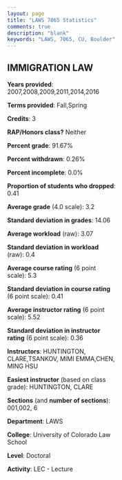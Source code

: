 ```yaml
---
layout: page
title: "LAWS 7065 Statistics"
comments: true
description: "blank"
keywords: "LAWS, 7065, CU, Boulder"
--- 
```

<head>
<script src="https://ajax.googleapis.com/ajax/libs/jquery/2.1.3/jquery.min.js"></script>
<script src="https://dl.dropboxusercontent.com/s/pc42nxpaw1ea4o9/highcharts.js?dl=0"></script>
<!-- <script src="../assets/js/highcharts.js"></script> -->
<style type="text/css">@font-face {
	font-family: "Bebas Neue";
	src: url(https://www.filehosting.org/file/details/544349/BebasNeue%20Regular.otf) format("opentype");
	}
	h1.Bebas { 
		font-family: "Bebas Neue", Verdana, Tahoma;
	}
</style>
</head>
<body>
	<div id="container" style="float: right; width: 45%; height: 88%; margin-left: 2.5%; margin-right: 2.5%;"></div>
	<script language="JavaScript">
		$(document).ready(function() {
		var chart = {type: 'column'};
		var title = {text: 'Grade Distribution'};
		var xAxis = {categories: ['A','B','C','D','F'],crosshair: true};
		var yAxis = {min: 0,title: {text: 'Percentage'}};
		var tooltip = {headerFormat: '<center><b><span style="font-size:20px">{point.key}</span></b></center>',
		               pointFormat: '<td style="padding:0"><b>{point.y:.1f}%</b></td>',
		               footerFormat: '</table>',shared: true,useHTML: true};
		var plotOptions = {column: {pointPadding: 0.0,borderWidth: 0}};  
		var credits = {enabled: false};var series= [{name: 'Percent',data: [27.88,62.5,9.62,0.0,0.0,]}];
		var json = {};
		json.chart = chart;
		json.title = title;
		json.tooltip = tooltip;
		json.xAxis = xAxis;
		json.yAxis = yAxis;  
		json.series = series;
		json.plotOptions = plotOptions;  
		json.credits = credits;
		$('#container').highcharts(json);
	});
	</script>
</body>
			   
## IMMIGRATION LAW

**Years provided**: 2007,2008,2009,2011,2014,2016

**Terms provided**: Fall,Spring

**Credits**: 3

**RAP/Honors class?** Neither

**Percent grade**: 91.67%

**Percent withdrawn**: 0.26%

**Percent incomplete**: 0.0%

**Proportion of students who dropped**: 0.41

**Average grade** (4.0 scale): 3.2

**Standard deviation in grades**: 14.06

**Average workload** (raw): 3.07

**Standard deviation in workload** (raw): 0.4

**Average course rating** (6 point scale): 5.3

**Standard deviation in course rating** (6 point scale): 0.41

**Average instructor rating** (6 point scale): 5.52

**Standard deviation in instructor rating** (6 point scale): 0.36

**Instructors**: HUNTINGTON, CLARE,TSANKOV, MIMI EMMA,CHEN, MING HSU

**Easiest instructor** (based on class grade): HUNTINGTON, CLARE

**Sections** (and **number of sections**): 001,002, 6

**Department**: LAWS

**College**: University of Colorado Law School

**Level**: Doctoral

**Activity**: LEC - Lecture